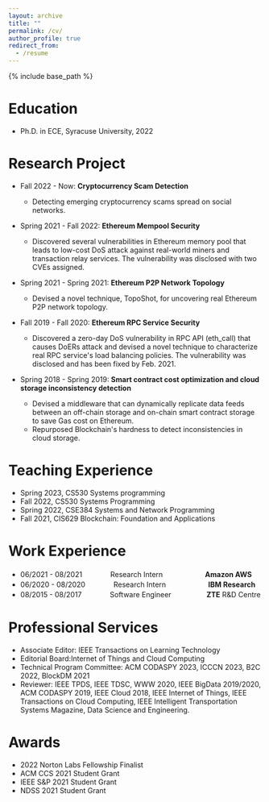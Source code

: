 ```yaml
---
layout: archive
title: ""
permalink: /cv/
author_profile: true
redirect_from:
  - /resume
---
```


{% include base_path %}

Education
======
* Ph.D. in ECE, Syracuse University, 2022

Research Project
======
* Fall 2022 - Now: **Cryptocurrency Scam Detection**
  * Detecting emerging cryptocurrency scams spread on social networks.

* Spring 2021 - Fall 2022: **Ethereum Mempool Security**
  * Discovered several vulnerabilities in Ethereum memory pool that leads to low-cost DoS attack against real-world miners and transaction relay services. The vulnerability was disclosed with two CVEs assigned.

* Spring 2021 - Spring 2021: **Ethereum P2P Network Topology**
  * Devised a novel technique, TopoShot, for uncovering real Ethereum P2P network topology. 

* Fall 2019 - Fall 2020: **Ethereum RPC Service Security**
  * Discovered a zero-day DoS vulnerability in RPC API (eth_call) that causes DoERs attack and devised a novel technique to characterize real RPC service's load balancing policies. The vulnerability was disclosed and has been fixed by Feb. 2021.

* Spring 2018 - Spring 2019: **Smart contract cost optimization and cloud storage inconsistency detection**
  * Devised a middleware that can dynamically replicate data feeds between an off-chain storage and on-chain smart contract storage to save Gas cost on Ethereum.
  * Repurposed Blockchain's hardness to detect inconsistencies in cloud storage.

Teaching Experience
=====
* Spring 2023, CS530 Systems programming
* Fall 2022, CS530 Systems Programming
* Spring 2022, CSE384 Systems and Network Programming
* Fall 2021, CIS629  Blockchain: Foundation and Applications

Work Experience
======
* 06/2021 - 08/2021　　　　Research Intern　　　　　　**Amazon AWS**
* 06/2020 - 08/2020　　　　Research Intern　　　　　　**IBM Research**
* 08/2015 - 08/2017　　　　Software Engineer　　　　　**ZTE** R&D Centre

Professional Services
======
* Associate Editor: IEEE Transactions on Learning Technology
* Editorial Board:Internet of Things and Cloud Computing
* Technical Program Committee: ACM CODASPY 2023, ICCCN 2023, B2C 2022, BlockDM 2021
* Reviewer: IEEE TPDS, IEEE TDSC, WWW 2020, IEEE BigData 2019/2020, ACM CODASPY 2019, IEEE Cloud 2018, IEEE Internet of Things, IEEE Transactions on Cloud Computing, IEEE Intelligent Transportation Systems Magazine, Data Science and Engineering.
  

Awards
===
* 2022 Norton Labs Fellowship Finalist
* ACM CCS 2021 Student Grant
* IEEE S&P 2021 Student Grant
* NDSS 2021 Student Grant
